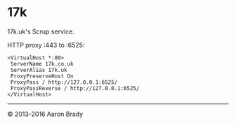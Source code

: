 # 17k
17k.uk's Scrup service.

HTTP proxy :443 to :6525:


    <VirtualHost *:80>
     ServerName 17k.co.uk
     ServerAlias 17k.uk
     ProxyPreserveHost On
     ProxyPass / http://127.0.0.1:6525/
     ProxyPassReverse / http://127.0.0.1:6525/
    </VirtualHost>

----

&copy; 2013-2016 Aaron Brady
